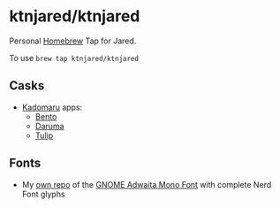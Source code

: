 # ktnjared/ktnjared

Personal [Homebrew](https://brew.sh/) Tap for Jared.

To use
`brew tap ktnjared/ktnjared`

## Casks

- [Kadomaru](https://kadomaru.app/) apps:
    - [Bento](https://kadomaru.app/bento/)
    - [Daruma](https://kadomaru.app/daruma/)
    - [Tulip](https://kadomaru.app/tulip/)

## Fonts

- My [own repo](https://github.com/ktnjared/Adwaita-Mono-Nerd-Font) of the [GNOME Adwaita Mono Font](https://gitlab.gnome.org/GNOME/adwaita-fonts/) with complete Nerd Font glyphs
